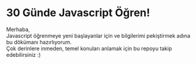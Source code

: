 # 30 Günde Javascript Öğren!

Merhaba, \
Javascript öğrenmeye yeni başlayanlar için ve bilgilerimi pekiştirmek adına bu dökümanı hazırlıyorum. \
Çok derinlere inmeden, temel konuları anlamak için bu repoyu takip edebilirsiniz :)